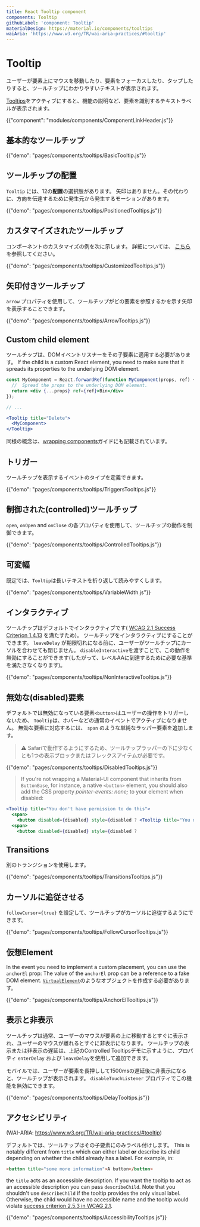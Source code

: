 ```yaml
---
title: React Tooltip component
components: Tooltip
githubLabel: 'component: Tooltip'
materialDesign: https://material.io/components/tooltips
waiAria: 'https://www.w3.org/TR/wai-aria-practices/#tooltip'
---
```


# Tooltip

<p class="description">ユーザーが要素上にマウスを移動したり、要素をフォーカスしたり、タップしたりすると、ツールチップにわかりやすいテキストが表示されます。</p>

[Tooltips](https://material.io/design/components/tooltips.html)をアクティブにすると、機能の説明など、要素を識別するテキストラベルが表示されます。

{{"component": "modules/components/ComponentLinkHeader.js"}}

## 基本的なツールチップ

{{"demo": "pages/components/tooltips/BasicTooltip.js"}}

## ツールチップの配置

`Tooltip` には、12の**配置**の選択肢があります。 矢印はありません。その代わりに、方向を伝達するために発生元から発生するモーションがあります。

{{"demo": "pages/components/tooltips/PositionedTooltips.js"}}

## カスタマイズされたツールチップ

コンポーネントのカスタマイズの例を次に示します。 詳細については、 [こちら](/customization/how-to-customize/)を参照してください。

{{"demo": "pages/components/tooltips/CustomizedTooltips.js"}}

## 矢印付きツールチップ

`arrow` プロパティを使用して、ツールチップがどの要素を参照するかを示す矢印を表示することできます。

{{"demo": "pages/components/tooltips/ArrowTooltips.js"}}

## Custom child element

ツールチップは、DOMイベントリスナーをその子要素に適用する必要があります。 If the child is a custom React element, you need to make sure that it spreads its properties to the underlying DOM element.

```jsx
const MyComponent = React.forwardRef(function MyComponent(props, ref) {
  //  Spread the props to the underlying DOM element.
  return <div {...props} ref={ref}>Bin</div>
});

// ...

<Tooltip title="Delete">
  <MyComponent>
</Tooltip>
```

同様の概念は、[wrapping components](/guides/composition/#wrapping-components)ガイドにも記載されています。

## トリガー

ツールチップを表示するイベントのタイプを定義できます。

{{"demo": "pages/components/tooltips/TriggersTooltips.js"}}

## 制御された(controlled)ツールチップ

`open`, `onOpen` and `onClose` の各プロパティを使用して、ツールチップの動作を制御できます。

{{"demo": "pages/components/tooltips/ControlledTooltips.js"}}

## 可変幅

既定では、`Tooltip`は長いテキストを折り返して読みやすくします。

{{"demo": "pages/components/tooltips/VariableWidth.js"}}

## インタラクティブ

ツールチップはデフォルトでインタラクティブです( [WCAG 2.1 Success Criterion 1.4.13](https://www.w3.org/TR/WCAG21/#content-on-hover-or-focus) を満たすため)。 ツールチップをインタラクティブにすることができます。 `leaveDelay` が期限切れになる前に、ユーザーがツールチップにカーソルを合わせても閉じません。 `disableInteractive`を渡すことで、この動作を無効にすることができます(したがって、レベルAAに到達するために必要な基準を満たさなくなります)。

{{"demo": "pages/components/tooltips/NonInteractiveTooltips.js"}}

## 無効な(disabled)要素

デフォルトでは無効になっている要素`<button>`はユーザーの操作をトリガーしないため、 `Tooltip`は、ホバーなどの通常のイベントでアクティブになりません。 無効な要素に対応するには、 `span` のような単純なラッパー要素を追加します。

> ⚠️ Safariで動作するようにするため、ツールチップラッパーの下に少なくとも1つの表示ブロックまたはフレックスアイテムが必要です。

{{"demo": "pages/components/tooltips/DisabledTooltips.js"}}

> If you're not wrapping a Material-UI component that inherits from `ButtonBase`, for instance, a native `<button>` element, you should also add the CSS property *pointer-events: none;* to your element when disabled:

```jsx
<Tooltip title="You don't have permission to do this">
  <span>
    <button disabled={disabled} style={disabled ? <Tooltip title="You don't have permission to do this">
  <span>
    <button disabled={disabled} style={disabled ?
```

## Transitions

別のトランジションを使用します。

{{"demo": "pages/components/tooltips/TransitionsTooltips.js"}}

## カーソルに追従させる

`followCursor={true}` を設定して、ツールチップがカーソルに追従するようにできます。

{{"demo": "pages/components/tooltips/FollowCursorTooltips.js"}}

## 仮想Element

In the event you need to implement a custom placement, you can use the `anchorEl` prop: The value of the `anchorEl` prop can be a reference to a fake DOM element. [`VirtualElement`](https://popper.js.org/docs/v2/virtual-elements/)のようなオブジェクトを作成する必要があります。

{{"demo": "pages/components/tooltips/AnchorElTooltips.js"}}

## 表示と非表示

ツールチップは通常、ユーザーのマウスが要素の上に移動するとすぐに表示され、ユーザーのマウスが離れるとすぐに非表示になります。 ツールチップの表示または非表示の遅延は、上記のControlled Tooltipsデモに示すように、プロパティ `enterDelay` および `leaveDelay`を使用して追加できます。

モバイルでは、ユーザーが要素を長押しして1500msの遅延後に非表示になると、ツールチップが表示されます。 `disableTouchListener` プロパティでこの機能を無効にできます。

{{"demo": "pages/components/tooltips/DelayTooltips.js"}}

## アクセシビリティ

(WAI-ARIA: https://www.w3.org/TR/wai-aria-practices/#tooltip)

デフォルトでは、ツールチップはその子要素にのみラベル付けします。 This is notably different from `title` which can either label **or** describe its child depending on whether the child already has a label. For example, in:

```html
<button title="some more information">A button</button>
```

the `title` acts as an accessible description. If you want the tooltip to act as an accessible description you can pass `describeChild`. Note that you shouldn't use `describeChild` if the tooltip provides the only visual label. Otherwise, the child would have no accessible name and the tooltip would violate [success criterion 2.5.3 in WCAG 2.1](https://www.w3.org/WAI/WCAG21/Understanding/label-in-name.html).

{{"demo": "pages/components/tooltips/AccessibilityTooltips.js"}}
